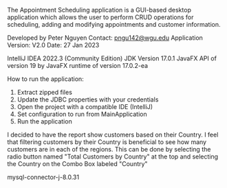 The Appointment Scheduling application is a GUI-based desktop application which allows the user to perform CRUD operations for scheduling, adding and modifying appointments and customer information.


Developed by Peter Nguyen
Contact: pngu142@wgu.edu
Application Version: V2.0
Date: 27 Jan 2023


IntelliJ IDEA 2022.3 (Community Edition)
JDK Version 17.0.1
JavaFX API of version 19 by JavaFX runtime of version 17.0.2-ea

How to run the application:
1. Extract zipped files
2. Update the JDBC properties with your credentials
3. Open the project with a compatible IDE (IntelliJ)
4. Set configuration to run from MainApplication
5. Run the application


I decided to have the report show customers based on their Country. I feel that filtering customers by their Country is beneficial to see how many customers are in each of the regions. This can be done by selecting the radio button named "Total Customers by Country" at the top and selecting the Country on the Combo Box labeled "Country"

mysql-connector-j-8.0.31